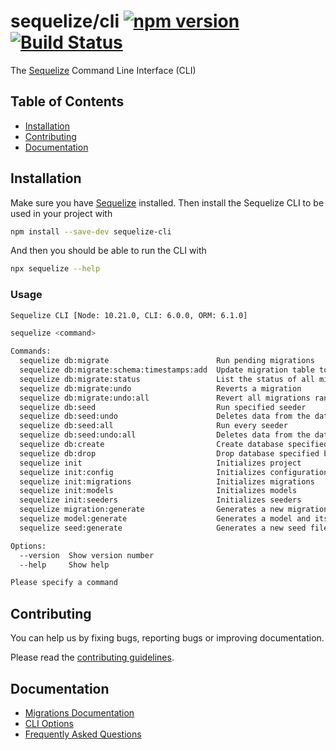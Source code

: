 # sequelize/cli [![npm version](https://badge.fury.io/js/sequelize-cli.svg)](https://npmjs.com/package/sequelize-cli) [![Build Status](https://travis-ci.org/sequelize/cli.svg?branch=master)](https://travis-ci.org/sequelize/cli)

The [Sequelize](https://sequelize.org) Command Line Interface (CLI)

## Table of Contents

- [Installation](#installation)
- [Contributing](#contributing)
- [Documentation](#documentation)

## Installation

Make sure you have [Sequelize](https://sequelize.org) installed. Then install the Sequelize CLI to be used in your project with

```bash
npm install --save-dev sequelize-cli
```

And then you should be able to run the CLI with

```bash
npx sequelize --help
```

### Usage

```bash
Sequelize CLI [Node: 10.21.0, CLI: 6.0.0, ORM: 6.1.0]

sequelize <command>

Commands:
  sequelize db:migrate                        Run pending migrations
  sequelize db:migrate:schema:timestamps:add  Update migration table to have timestamps
  sequelize db:migrate:status                 List the status of all migrations
  sequelize db:migrate:undo                   Reverts a migration
  sequelize db:migrate:undo:all               Revert all migrations ran
  sequelize db:seed                           Run specified seeder
  sequelize db:seed:undo                      Deletes data from the database
  sequelize db:seed:all                       Run every seeder
  sequelize db:seed:undo:all                  Deletes data from the database
  sequelize db:create                         Create database specified by configuration
  sequelize db:drop                           Drop database specified by configuration
  sequelize init                              Initializes project
  sequelize init:config                       Initializes configuration
  sequelize init:migrations                   Initializes migrations
  sequelize init:models                       Initializes models
  sequelize init:seeders                      Initializes seeders
  sequelize migration:generate                Generates a new migration file      [aliases: migration:create]
  sequelize model:generate                    Generates a model and its migration [aliases: model:create]
  sequelize seed:generate                     Generates a new seed file           [aliases: seed:create]

Options:
  --version  Show version number                                                  [boolean]
  --help     Show help                                                            [boolean]

Please specify a command
```

## Contributing

You can help us by fixing bugs, reporting bugs or improving documentation.

Please read the [contributing guidelines](CONTRIBUTING.md).

## Documentation

- [Migrations Documentation](https://sequelize.org/master/manual/migrations.html)
- [CLI Options](docs/README.md)
- [Frequently Asked Questions](docs/FAQ.md)
